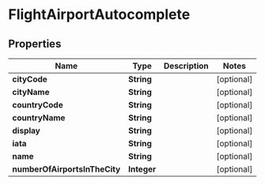# FlightAirportAutocomplete

## Properties
Name | Type | Description | Notes
------------ | ------------- | ------------- | -------------
**cityCode** | **String** |  |  [optional]
**cityName** | **String** |  |  [optional]
**countryCode** | **String** |  |  [optional]
**countryName** | **String** |  |  [optional]
**display** | **String** |  |  [optional]
**iata** | **String** |  |  [optional]
**name** | **String** |  |  [optional]
**numberOfAirportsInTheCity** | **Integer** |  |  [optional]
